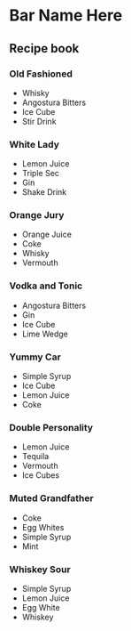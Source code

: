 # Bar Name Here 
## Recipe book


### Old Fashioned
* Whisky
* Angostura Bitters
* Ice Cube
* Stir Drink

### White Lady 
* Lemon Juice
* Triple Sec
* Gin
* Shake Drink

### Orange Jury
* Orange Juice
* Coke
* Whisky
* Vermouth

### Vodka and Tonic 
* Angostura Bitters
* Gin 
* Ice Cube
* Lime Wedge 

### Yummy Car
* Simple Syrup 
* Ice Cube
* Lemon Juice 
* Coke

### Double Personality
* Lemon Juice
* Tequila
* Vermouth
* Ice Cubes

### Muted Grandfather
* Coke
* Egg Whites
* Simple Syrup
* Mint

### Whiskey Sour
* Simple Syrup
* Lemon Juice 
* Egg White
* Whiskey

